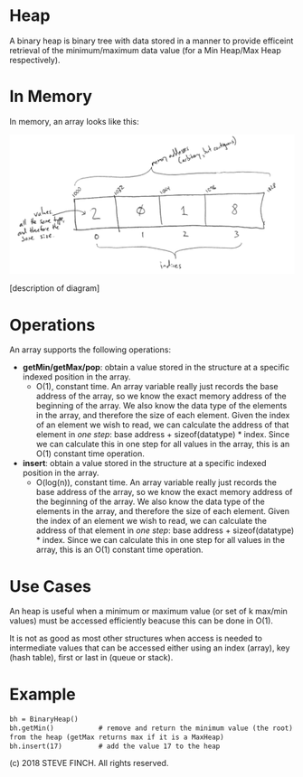 # Heap

A binary heap is binary tree with data stored in a manner to provide efficeint retrieval of the minimum/maximum data value (for a Min Heap/Max Heap respectively).

# In Memory

In memory, an array looks like this:

![Image of Array in Memory](images/array_memory.png)

\[description of diagram\]

# Operations

An array supports the following operations:

* **getMin/getMax/pop**: obtain a value stored in the structure at a specific indexed position in the array.
  * O(1), constant time. An array variable really just records the base address of the array, so we know the exact memory address of the beginning of the array. We also know the data type of the elements in the array, and therefore the size of each element. Given the index of an element we wish to read, we can calculate the address of that element in *one step*: base address + sizeof(datatype) * index. Since we can calculate this in one step for all values in the array, this is an O(1) constant time operation.
* **insert**: obtain a value stored in the structure at a specific indexed position in the array.
  * O(log(n)), constant time. An array variable really just records the base address of the array, so we know the exact memory address of the beginning of the array. We also know the data type of the elements in the array, and therefore the size of each element. Given the index of an element we wish to read, we can calculate the address of that element in *one step*: base address + sizeof(datatype) * index. Since we can calculate this in one step for all values in the array, this is an O(1) constant time operation.



# Use Cases

An heap is useful when a minimum or maximum value (or set of k max/min values) must be accessed efficiently beacuse this can be done in O(1).

It is not as good as most other structures when access is needed to intermediate values that can be accessed either using an index (array), key (hash table), first or last in (queue or stack).

# Example

```
bh = BinaryHeap()
bh.getMin()           # remove and return the minimum value (the root) from the heap (getMax returns max if it is a MaxHeap)
bh.insert(17)         # add the value 17 to the heap
```

(c) 2018 STEVE FINCH. All rights reserved.
